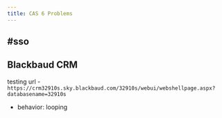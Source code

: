 ```yaml
---
title: CAS 6 Problems
---
```


## #sso 

## Blackbaud CRM
testing url - ` https://crm32910s.sky.blackbaud.com/32910s/webui/webshellpage.aspx?databasename=32910s
`
- behavior: looping
